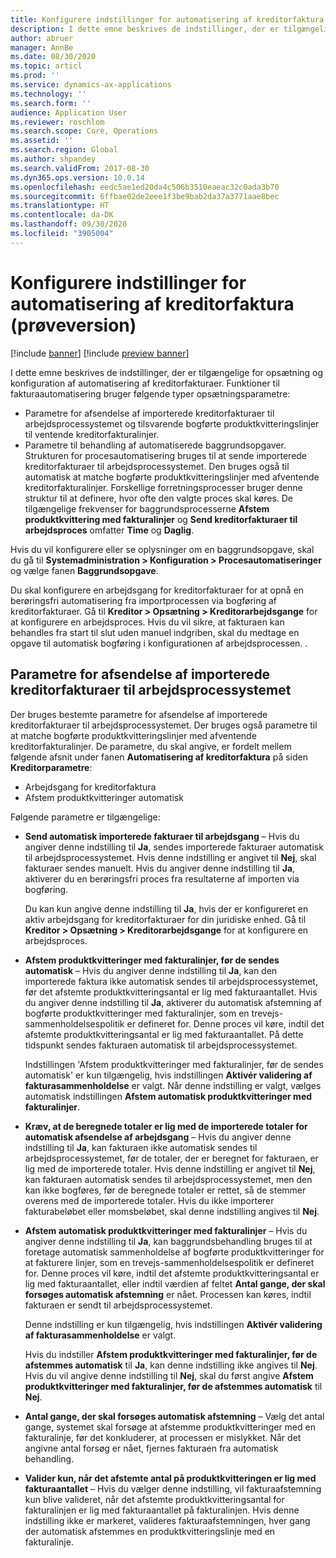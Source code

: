 ```yaml
---
title: Konfigurere indstillinger for automatisering af kreditorfaktura (prøveversion)
description: I dette emne beskrives de indstillinger, der er tilgængelige for opsætning og konfiguration af automatisering af kreditorfakturaer.
author: abruer
manager: AnnBe
ms.date: 08/30/2020
ms.topic: articl
ms.prod: ''
ms.service: dynamics-ax-applications
ms.technology: ''
ms.search.form: ''
audience: Application User
ms.reviewer: roschlom
ms.search.scope: Core, Operations
ms.assetid: ''
ms.search.region: Global
ms.author: shpandey
ms.search.validFrom: 2017-08-30
ms.dyn365.ops.version: 10.0.14
ms.openlocfilehash: eedc5ae1ed20da4c506b3510eaeac32c0ada3b70
ms.sourcegitcommit: 6ffbae02de2eee1f3be9bab2da37a3771aae8bec
ms.translationtype: HT
ms.contentlocale: da-DK
ms.lasthandoff: 09/30/2020
ms.locfileid: "3905004"
---
```

# <a name="setup-options-for-vendor-invoice-automation-preview"></a>Konfigurere indstillinger for automatisering af kreditorfaktura (prøveversion)

[!include [banner](../includes/banner.md)]
[!include [preview banner](../includes/preview-banner.md)]

I dette emne beskrives de indstillinger, der er tilgængelige for opsætning og konfiguration af automatisering af kreditorfakturaer. Funktioner til fakturaautomatisering bruger følgende typer opsætningsparametre:

- Parametre for afsendelse af importerede kreditorfakturaer til arbejdsprocessystemet og tilsvarende bogførte produktkvitteringslinjer til ventende kreditorfakturalinjer.
- Parametre til behandling af automatiserede baggrundsopgaver. Strukturen for procesautomatisering bruges til at sende importerede kreditorfakturaer til arbejdsprocessystemet. Den bruges også til automatisk at matche bogførte produktkvitteringslinjer med afventende kreditorfakturalinjer. Forskellige forretningsprocesser bruger denne struktur til at definere, hvor ofte den valgte proces skal køres. De tilgængelige frekvenser for baggrundsprocesserne **Afstem produktkvittering med fakturalinjer** og **Send kreditorfakturaer til arbejdsproces** omfatter **Time** og **Daglig**.

Hvis du vil konfigurere eller se oplysninger om en baggrundsopgave, skal du gå til **Systemadministration \> Konfiguration \> Procesautomatiseringer** og vælge fanen **Baggrundsopgave**.

Du skal konfigurere en arbejdsgang for kreditorfakturaer for at opnå en berøringsfri automatisering fra importprocessen via bogføring af kreditorfakturaer. Gå til **Kreditor > Opsætning > Kreditorarbejdsgange** for at konfigurere en arbejdsproces. Hvis du vil sikre, at fakturaen kan behandles fra start til slut uden manuel indgriben, skal du medtage en opgave til automatisk bogføring i konfigurationen af arbejdsprocessen. .

## <a name="parameters-for-submitting-imported-vendor-invoices-to-the-workflow-system"></a>Parametre for afsendelse af importerede kreditorfakturaer til arbejdsprocessystemet

Der bruges bestemte parametre for afsendelse af importerede kreditorfakturaer til arbejdsprocessystemet. Der bruges også parametre til at matche bogførte produktkvitteringslinjer med afventende kreditorfakturalinjer. De parametre, du skal angive, er fordelt mellem følgende afsnit under fanen **Automatisering af kreditorfaktura** på siden **Kreditorparametre**:

- Arbejdsgang for kreditorfaktura
- Afstem produktkvitteringer automatisk

Følgende parametre er tilgængelige:

- **Send automatisk importerede fakturaer til arbejdsgang** – Hvis du angiver denne indstilling til **Ja**, sendes importerede fakturaer automatisk til arbejdsprocessystemet. Hvis denne indstilling er angivet til **Nej**, skal fakturaer sendes manuelt. Hvis du angiver denne indstilling til **Ja**, aktiverer du en berøringsfri proces fra resultaterne af importen via bogføring.

    Du kan kun angive denne indstilling til **Ja**, hvis der er konfigureret en aktiv arbejdsgang for kreditorfakturaer for din juridiske enhed. Gå til **Kreditor \> Opsætning \> Kreditorarbejdsgange** for at konfigurere en arbejdsproces.

- **Afstem produktkvitteringer med fakturalinjer, før de sendes automatisk** – Hvis du angiver denne indstilling til **Ja**, kan den importerede faktura ikke automatisk sendes til arbejdsprocessystemet, før det afstemte produktkvitteringsantal er lig med fakturaantallet. Hvis du angiver denne indstilling til **Ja**, aktiverer du automatisk afstemning af bogførte produktkvitteringer med fakturalinjer, som en trevejs-sammenholdelsespolitik er defineret for. Denne proces vil køre, indtil det afstemte produktkvitteringsantal er lig med fakturaantallet. På dette tidspunkt sendes fakturaen automatisk til arbejdsprocessystemet.

    Indstillingen 'Afstem produktkvitteringer med fakturalinjer, før de sendes automatisk' er kun tilgængelig, hvis indstillingen **Aktivér validering af fakturasammenholdelse** er valgt. Når denne indstilling er valgt, vælges automatisk indstillingen **Afstem automatisk produktkvitteringer med fakturalinjer**.

- **Kræv, at de beregnede totaler er lig med de importerede totaler for automatisk afsendelse af arbejdsgang** – Hvis du angiver denne indstilling til **Ja**, kan fakturaen ikke automatisk sendes til arbejdsprocessystemet, før de totaler, der er beregnet for fakturaen, er lig med de importerede totaler. Hvis denne indstilling er angivet til **Nej**, kan fakturaen automatisk sendes til arbejdsprocessystemet, men den kan ikke bogføres, før de beregnede totaler er rettet, så de stemmer overens med de importerede totaler. Hvis du ikke importerer fakturabeløbet eller momsbeløbet, skal denne indstilling angives til **Nej**.
- **Afstem automatisk produktkvitteringer med fakturalinjer** – Hvis du angiver denne indstilling til **Ja**, kan baggrundsbehandling bruges til at foretage automatisk sammenholdelse af bogførte produktkvitteringer for at fakturere linjer, som en trevejs-sammenholdelsespolitik er defineret for. Denne proces vil køre, indtil det afstemte produktkvitteringsantal er lig med fakturaantallet, eller indtil værdien af feltet **Antal gange, der skal forsøges automatisk afstemning** er nået. Processen kan køres, indtil fakturaen er sendt til arbejdsprocessystemet.

    Denne indstilling er kun tilgængelig, hvis indstillingen **Aktivér validering af fakturasammenholdelse** er valgt.

    Hvis du indstiller **Afstem produktkvitteringer med fakturalinjer, før de afstemmes automatisk** til **Ja**, kan denne indstilling ikke angives til **Nej**. Hvis du vil angive denne indstilling til **Nej**, skal du først angive **Afstem produktkvitteringer med fakturalinjer, før de afstemmes automatisk** til **Nej**.

- **Antal gange, der skal forsøges automatisk afstemning** – Vælg det antal gange, systemet skal forsøge at afstemme produktkvitteringer med en fakturalinje, før det konkluderer, at processen er mislykket. Når det angivne antal forsøg er nået, fjernes fakturaen fra automatisk behandling.
- **Valider kun, når det afstemte antal på produktkvitteringen er lig med fakturaantallet** – Hvis du vælger denne indstilling, vil fakturaafstemning kun blive valideret, når det afstemte produktkvitteringsantal for fakturalinjen er lig med fakturaantallet på fakturalinjen. Hvis denne indstilling ikke er markeret, valideres fakturaafstemningen, hver gang der automatisk afstemmes en produktkvitteringslinje med en fakturalinje.
